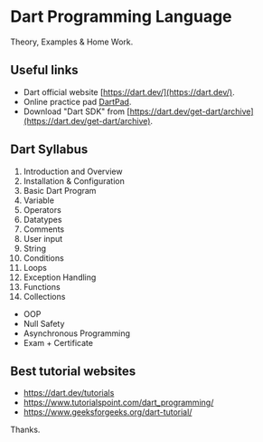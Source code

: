 # Dart Programming Language

Theory, Examples & Home Work.

## Useful links

- Dart official website [https://dart.dev/](https://dart.dev/).
- Online practice pad [DartPad](https://dartpad.dev/?).
- Download "Dart SDK" from [https://dart.dev/get-dart/archive](https://dart.dev/get-dart/archive).

## Dart Syllabus

01. Introduction and Overview
02. Installation & Configuration
03. Basic Dart Program
04. Variable
05. Operators
06. Datatypes
07. Comments
08. User input
09. String
10. Conditions
11. Loops
12. Exception Handling
13. Functions
14. Collections

- OOP
- Null Safety
- Asynchronous Programming
- Exam + Certificate

## Best tutorial websites

- <https://dart.dev/tutorials>
- <https://www.tutorialspoint.com/dart_programming/>
- <https://www.geeksforgeeks.org/dart-tutorial/>

Thanks.
